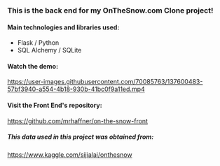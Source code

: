 ### This is the back end for my OnTheSnow.com Clone project!

#### Main technologies and libraries used:
- Flask / Python
- SQL Alchemy / SQLite

#### Watch the demo:

https://user-images.githubusercontent.com/70085763/137600483-57bf3940-a554-4b18-930b-41bc0f9a11ed.mp4

#### Visit the Front End's repository:

https://github.com/mrhaffner/on-the-snow-front

##### This data used in this project was obtained from:

https://www.kaggle.com/sijialai/onthesnow
